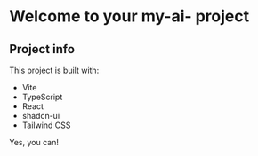 # Welcome to your my-ai- project

## Project info
This project is built with:

- Vite
- TypeScript
- React
- shadcn-ui
- Tailwind CSS


Yes, you can!
